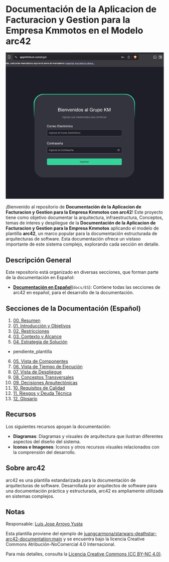 # Documentación de la Aplicacion de Facturacion y Gestion para la Empresa Kmmotos en el Modelo arc42

<div align="center">
    <img src="resources/images/appinfinitum.jpeg" alt="AppInfinitum Kmmotos Web App" width="600"/>
</div>

¡Bienvenido al repositorio de **Documentación de la Aplicacion de Facturacion y Gestion para la Empresa Kmmotos con arc42**! Este proyecto tiene como objetivo documentar la arquitectura, infraestructura, Conceptos, temas de interes y despliegue de la **Documentación de la Aplicacion de Facturacion y Gestion para la Empresa Kmmotos** aplicando el modelo de plantilla **arc42**, un marco popular para la documentación estructurada de arquitecturas de software. Esta documentación ofrece un vistaso importante de este sistema complejo, explorando cada sección en detalle.

## Descripción General

Este repositorio está organizado en diversas secciones, que forman parte de la documentación en Español:

- **[Documentación en Español](docs/ES)**(`docs/ES`): Contiene todas las secciones de arc42 en español, para el desarrollo de la documentación.

## Secciones de la Documentación (Español)

1. [00. Resumen](docs/ES/00_resumen.md)
2. [01. Introducción y Objetivos](docs/ES/01_introduccion_y_objetivos.md)
3. [02. Restricciones](docs/ES/02_restricciones.md)
4. [03. Contexto y Alcance](docs/ES/03_contexto_y_alcance.md)
5. [04. Estrategia de Solución](docs/ES/04_estrategia_de_solucion.md)

- pendiente_plantilla

6. [05. Vista de Componentes](docs/ES/pendiente_plantilla/05_vista_de_componentes.md)
7. [06. Vista de Tiempo de Ejecución](docs/ES/pendiente_plantilla/06_vista_de_tiempo_de_ejecucion.md)
8. [07. Vista de Despliegue](docs/ES/pendiente_plantilla/07_vista_de_despliegue.md)
9. [08. Conceptos Transversales](docs/ES/pendiente_plantilla/08_conceptos_transversales.md)
10. [09. Decisiones Arquitectónicas](docs/ES/pendiente_plantilla/09_decisiones_arquitectonicas.md)
11. [10. Requisitos de Calidad](docs/ES/pendiente_plantilla/10_requisitos_de_calidad.md)
12. [11. Riesgos y Deuda Técnica](docs/ES/pendiente_plantilla/11_riesgos_y_deuda_tecnica.md)
13. [12. Glosario](docs/ES/pendiente_plantilla/12_glosario.md)

## Recursos

Los siguientes recursos apoyan la documentación:

- **Diagramas**: Diagramas y visuales de arquitectura que ilustran diferentes aspectos del diseño del sistema.
- **Iconos e Imagenes**: Iconos y otros recursos visuales relacionados con la comprensión del desarrollo.

## Sobre arc42

arc42 es una plantilla estandarizada para la documentación de arquitecturas de software. Desarrollada por arquitectos de software para una documentación práctica y estructurada, arc42 es ampliamente utilizada en sistemas complejos.

## Notas

Responsable: [Luis Jose Arroyo Yusta](https://github.com/lajy-enterprise)

Esta plantilla proviene del ejemplo de [juangcarmona/starwars-deathstar-arc42-documentation:main](https://github.com/juangcarmona/starwars-deathstar-arc42-documentation) y se encuentra bajo la licencia Creative Commons Atribución-NoComercial 4.0 Internacional.

Para más detalles, consulta la [Licencia Creative Commons (CC BY-NC 4.0)](https://creativecommons.org/licenses/by-nc/4.0/deed.es).
